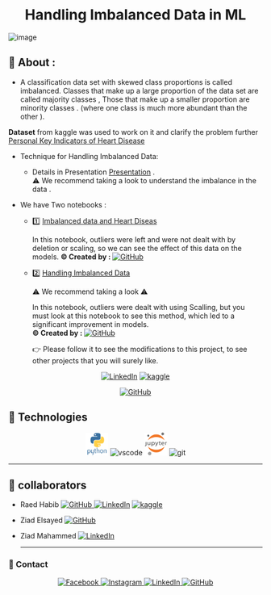 
<div align="center">
  
# Handling Imbalanced Data in ML
</div>

![image](https://github.com/zeyadusf/Handling_Imbalanced_Data_in_ML/assets/83798621/58fb9df4-49ff-4c76-91df-142c75e5617e)

## :dart: About : ##
* A classification data set with skewed class proportions is called imbalanced. Classes that make up a large proportion of the data set are called majority classes , Those that make up a smaller proportion are minority classes . (where one class is much more abundant than the other ).

 <b>Dataset</b> from kaggle was used to work on it and clarify the problem further [Personal Key Indicators of Heart Disease](https://www.kaggle.com/datasets/kamilpytlak/personal-key-indicators-of-heart-disease)

* Technique for Handling Imbalanced Data:
  
    -  Details in  Presentation  [Presentation](Handling%20Imbalanced%20Data.pdf) .<br>
          ⚠️    We recommend taking a look to understand the imbalance in the data .
* We have Two notebooks :
    -  1️⃣ [Imbalanced data and Heart Diseas](Imbalanced%20data%20and%20Heart%20Disease.ipynb)
        <div > In this notebook, outliers were left and were not dealt with by deletion or scaling, so we can see the effect of this data on the models.
          <b>©️ Created by : </b><a href="https://github.com/zeyadusf/" target="_blank"><img src="https://img.shields.io/badge/-Zeyad Usf-403E3E?style=flat&logo=github&logoColor=white" alt="GitHub" /></a></div>
   - 2️⃣ [Handling Imbalanced Data](Handling%20Imbalanced%20Data.ipynb)

      ⚠️    We recommend taking a look  ⚠️
     <div>
       In this notebook, outliers were dealt with using Scalling, but you must look at this notebook to see this method, which led to a significant improvement in models.<br>
     <b> ©️ Created by : </b> <a href="https://github.com/RaedHabib/" target="_blank"><img src="https://img.shields.io/badge/-RaedHabib-403E3E?style=flat&logo=github&logoColor=white" alt="GitHub" /></a>
     </div> 
       
     👉 Please follow it to see the modifications to this project, to see other projects that you will surely like.
<div  align="center" >  
  <a href="https://www.linkedin.com/in/raedhabib/" target="_blank">
  <img src="https://img.shields.io/badge/-Raed Habib-0077B5?style=flat&logo=linkedin&logoColor=white" alt="LinkedIn" /></a>

  <a href="https://www.kaggle.com/raedhabib" target="_blank">
  <img src="https://img.shields.io/badge/-Raed Habib-0077B5?style=flat&logo=kaggle&logoColor=white" alt="kaggle" /></a>

 <a href="https://github.com/RaedHabib/" target="_blank"><img src="https://img.shields.io/badge/-RaedHabib-403E3E?style=flat&logo=github&logoColor=white" alt="GitHub" /></a>

</div>
          
## :rocket: Technologies ##
<p align='center'>
<img src=https://raw.githubusercontent.com/devicons/devicon/master/icons/python/python-original-wordmark.svg width="45" height="45" />
<img src="https://cdn.jsdelivr.net/gh/devicons/devicon/icons/vscode/vscode-original.svg" alt="vscode" width="45" height="45"/>
<img src="https://raw.githubusercontent.com/devicons/devicon/master/icons/jupyter/jupyter-original-wordmark.svg" alt="Jupyter" width="45" height="45" />
<img src="https://cdn.jsdelivr.net/gh/devicons/devicon/icons/git/git-original.svg" alt="git" width="45" height="45"/>
</p>

<hr>

## :busts_in_silhouette: collaborators ##
- Raed Habib    </b> <a href="https://github.com/RaedHabib/" target="_blank"><img src="https://img.shields.io/badge/-RaedHabib-403E3E?style=flat&logo=github&logoColor=white" alt="GitHub" /></a><a href="https://www.linkedin.com/in/raedhabib/" target="_blank">
  <img src="https://img.shields.io/badge/-Raed Habib-0077B5?style=flat&logo=linkedin&logoColor=white" alt="LinkedIn" /></a>
  <a href="https://www.kaggle.com/raedhabib" target="_blank">
  <img src="https://img.shields.io/badge/-Raed Habib-0077B5?style=flat&logo=kaggle&logoColor=white" alt="kaggle" /></a>

- Ziad Elsayed <a href="https://github.com/ziadelsayed239/" target="_blank"><img src="https://img.shields.io/badge/-Ziad Elsayed-403E3E?style=flat&logo=github&logoColor=white" alt="GitHub" /></a>

- Ziad Mahammed <a href="https://www.linkedin.com/in/ziad-muhammad-249986283" target="_blank">
  <img src="https://img.shields.io/badge/-Ziad Muhammad-0077B5?style=flat&logo=linkedin&logoColor=white" alt="LinkedIn" /></a>
  

  <hr>
<!--Social Media-->
### :email: Contact ##
<p align="center">
 <a href="https://www.facebook.com/ziayd.yosif" target="_blank">
  <img src="https://img.shields.io/badge/-Zeyad Usf-1877F2?style=flat&logo=facebook&logoColor=white" alt="Facebook" />
</a>

<a href="https://www.instagram.com/zeyadusf/" target="_blank">
  <img src="https://img.shields.io/badge/-zeyadusf-white?style=flat&logo=instagram&logoColor=#E65468" alt="Instagram" />
</a>


<a href="https://www.linkedin.com/in/zeyadusf/" target="_blank">
  <img src="https://img.shields.io/badge/-Zeyad Usf-0077B5?style=flat&logo=linkedin&logoColor=white" alt="LinkedIn" />
</a>

<a href="https://github.com/zeyadusf" target="_blank">
  <img src="https://img.shields.io/badge/-@zeyadusf-181717?style=flat&logo=github&logoColor=white" alt="GitHub" />
</a>
</p>





